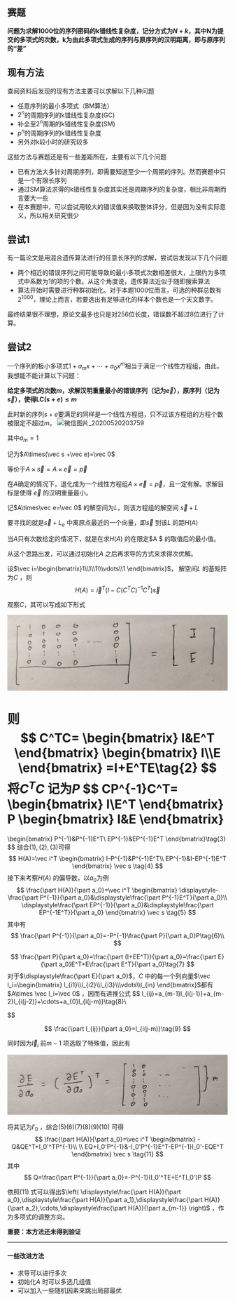 ## 赛题

**问题为求解1000位的序列密码的k错线性复杂度，记分方式为$N+k$，其中N为提交的多项式的次数，k为由此多项式生成的序列与原序列的汉明距离，即与原序列的“差”**


## 现有方法

查阅资料后发现的现有方法主要可以求解以下几种问题

- 任意序列的最小多项式（BM算法）
- $2^n$的周期序列的k错线性复杂度(GC)
- 补全至$2^n$周期的k错线性复杂度(SM)
- $p^n$的周期序列的k错线性复杂度
- 另外对k较小时的研究较多

这些方法与赛题还是有一些差距所在，主要有以下几个问题

- 已有方法大多针对周期序列，即需要知道至少一个周期的序列。然而赛题中只是一个有限长序列
- 通过SM算法求得的k错线性复杂度其实还是周期序列的复杂度，相比非周期而言要大一些
- 在本赛题中，可以尝试用较大的错误值来换取整体评分，但是因为没有实际意义，所以相关研究很少

## 尝试1

有一篇论文是用混合遗传算法进行的任意长序列的求解，尝试后发现以下几个问题

- 两个相近的错误序列之间可能导致的最小多项式次数相差很大，上限约为多项式中系数为1的项的个数。从这个角度说，遗传算法近似于随即搜索算法
- 算法开始时需要进行种群初始化。对于本题1000位而言，可选的种群总数有$2^{1000}$，理论上而言，若要选出有足够进化的样本个数也是一个天文数字。

最终结果很不理想，原论文最多也只是对256位长度，错误数不超过8位进行了计算。

## 尝试2

一个序列的极小多项式$1+a_{m}x+\cdots+a_0x^m$相当于满足一个线性方程组，由此，我想能不能计算以下问题：

**给定多项式的次数$m$，求解汉明重量最小的错误序列（记为$\vec e$），原序列（记为$\vec s$），使得$\text{LC}(s+e)\le m$**



此时新的序列$s+e$要满足的同样是一个线性方程组，只不过该方程组的方程个数被限定不超过$m$。
![微信图片_20200520203759](%E5%BE%AE%E4%BF%A1%E5%9B%BE%E7%89%87_20200520203759.jpg)

其中$a_m=1$

记为$A\times(\vec s +\vec e)=\vec 0$

等价于$A\times\vec s=A\times\vec e=\vec{p}$



在$A$确定的情况下，退化成为一个线性方程组$A\times\vec e=\vec p$，且一定有解。求解目标是使得 $\vec e$ 的汉明重量最小。

记$A\times\vec e=\vec 0$ 的解空间为$L$，则该方程组的解空间 $\vec s+L$

要寻找的就是$\vec s+L_e$ 中离原点最近的一个向量，即$\vec  s$ 到该$L$ 的距$H(A)$



当$A$只有次数给定的情况下，就是在求$H(A)$ 的在限定$A $ 的取值后的最小值。

从这个思路出发，可以通过初始化$A$ 之后再求导的方式来求得次优解。



设$\vec i=\begin{bmatrix}1\\1\\1\\\vdots\\1 \end{bmatrix}$， 解空间$L$ 的基矩阵为$C$ ，则
$$
H(A)=\vec i^T(I-C(C^TC)^{-1}C^T)\vec s\tag{1}
$$


观察$C$，其可以写成如下形式

![微信图片_20200520215424](pic/%E8%B5%9B%E9%A2%98/%E5%BE%AE%E4%BF%A1%E5%9B%BE%E7%89%87_20200520215424.jpg)

则
$$
C^TC=
\begin{bmatrix}
I&E^T
\end{bmatrix}
\begin{bmatrix}
I\\E
\end{bmatrix}
=I+E^TE\tag{2}
$$
将$C^TC$ 记为$P$
$$
CP^{-1}C^T=
\begin{bmatrix}
I\\E^T
\end{bmatrix}
P
\begin{bmatrix}
I&E
\end{bmatrix}
=
\begin{bmatrix}
P^{-1}&P^{-1}E^T\\
EP^{-1}&EP^{-1}E^T
\end{bmatrix}\tag{3}
$$
综合$(1),(2),(3)$可得
$$
H(A)=\vec i^T
\begin{bmatrix}
I-P^{-1}&P^{-1}E^T\\
EP^{-1}&I-EP^{-1}E^T
\end{bmatrix}
\vec s
\tag{4}
$$
接下来考察$H(A)$ 的偏导数，以$a_0$为例
$$
\frac{\part H(A)}{\part a_0}=\vec i^T
\begin{bmatrix}
\displaystyle-\frac{\part P^{-1}}{\part a_0}&\displaystyle\frac{\part P^{-1}E^T}{\part a_0}\\
\displaystyle\frac{\part EP^{-1}}{\part a_0}&\displaystyle\frac{\part EP^{-1E^T}}{\part a_0}
\end{bmatrix}
\vec s
\tag{5}
$$
其中有
$$
\frac{\part P^{-1}}{\part a_0}=-P^{-1}\frac{\part P}{\part a_0}P\tag{6}\\
$$

$$
\frac{\part P}{\part a_0}=\frac{\part (I+EE^T)}{\part a_0}=\frac{\part E}{\part a_0}E^T+E\frac{\part E^T}{\part a_0}\tag{7}
$$
对于$\displaystyle\frac{\part E}{\part a_0}$，$C$ 中的每一个列向量$\vec l_i=\begin{bmatrix} l_{i1}\\l_{i2}\\l_{i3}\\\vdots\\l_{in} \end{bmatrix}$都有 $A\times \vec l_i=\vec 0$ ，因而有递推公式
$$
l_{ij}=a_{m-1}l_{i(j-1)}+a_{m-2}l_{i(j-2)}+\cdots+a_{0}l_{i(j-m)}\tag{8}\\

$$

$$
\frac{\part l_{ij}}{\part a_0}=l_{i(j-m)}\tag{9}
$$



同时因为$\vec l_i$ 前$m-1$ 项选取了特殊值，因此有

![微信图片_20200520224944](pic/%E8%B5%9B%E9%A2%98/%E5%BE%AE%E4%BF%A1%E5%9B%BE%E7%89%87_20200520224944.jpg)
$$
\tag{10}
$$


将其记为$I'_0$ ，综合$(5)(6)(7)(8)(9)(10)$ 可得
$$
\frac{\part H(A)}{\part a_0}=\vec i^T
\begin{bmatrix}
-Q&QE^T+I_0'^TP^{-1}\\
\\
EQ+I_0'P^{-1}&-I_0'P^{-1}E^T-EP^{-1}I_0'-EQE^T
\end{bmatrix}
\vec s
\tag{11}
$$
其中
$$
Q=\frac{\part P^{-1}}{\part a_0}=-P^{-1}(I_0'^TE+E^TI_0')P
$$


依照$(11)$ 式可以得出$\left( \displaystyle\frac{\part H(A)}{\part a_0},\displaystyle\frac{\part H(A)}{\part a_1},\displaystyle\frac{\part H(A)}{\part a_2},\cdots,\displaystyle\frac{\part H(A)}{\part a_{m-1}} \right)$ ，作为多项式的调整方向。



**重要：本方法还未得到验证**

---

#### 一些改进方法

- 求导可以进行多次
- 初始化$A$ 时可以多选几组值
- 可以加入一些随机因素来跳出局部最优
